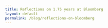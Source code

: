 ```yaml
---
title: Reflections on 1.75 years at Bloomberg
layout: default
permalink: /blog/reflections-on-bloomberg
---
```

<head>
		<meta charset="utf-8">
		<meta name="viewport" content="width=device-width, initial-scale = 1.0, maximum-scale=1.0, user-scalable=no" />
		<meta property="og:description" content="Personal perfolio website of Steven Sawtelle">
		<meta property="og:site_name" content="Reflections on 1.75 years at Bloomberg" />
		<title>Reflections on 1.75 years at Bloomberg - Steven Sawtelle</title>
		<link rel="stylesheet" type="text/css" href="../../../css/style.css">
		<!-- Global site tag (gtag.js) - Google Analytics -->
		<script async src="https://www.googletagmanager.com/gtag/js?id=UA-137815317-1"></script>
		<script>
		  window.dataLayer = window.dataLayer || [];
		  function gtag(){dataLayer.push(arguments);}
		  gtag('js', new Date());

		  gtag('config', 'UA-137815317-1');
		</script>
</head>

<body>

<h2><i>Reflections on 1.75 years at Bloomberg</i></h2>

<p>As we are well over a year into the pandemic now and pretty much at the end, I find myself saying some form of the following sentence more and more these days: <i>“I can’t tell if it feels like that event happened forever ago, or just yesterday”.</i> It feels like this strange phenomenon where everything that has happened since early March 2020 has been in some weird time vaccuum, and my brain is really struggling to make sense of it.</p>

<p>What complicates my perception of time even further is the fact that I was really just starting my first full time job as this all went down. This means that the first summer that I wasn’t going to have a summer break in any form was also one where I was facing the realities of a global pandemic and WFH on a team I was only on for 4 months for a company I was only at for 6 months. I am left to wonder, is this odd perception of the passing of time a product of the pandemic, or just what it’s like to have the regimented semester/summer/semester structure taken away from you. I imagine the answer is likely some combo of the two.</p>

<p>Anyway, all of this is to say that I am feeling reflective on the last year in large part because I have decided to leave my role at Bloomberg to join Square. My first day at Bloomberg was July 15, 2019. My last day was April 16, 2021. I’m calling that 1.75 years. I wanted to take this time to write up some thoughts on my experience there, and the lessons I’ll be taking forward with me.</p>

<p>I’d be remiss if I didn’t start this by stating how grateful I was for my time at Bloomberg, so I want to start this reflection with what I think Bloomberg does/did well. I had frustrations, which I’ll get to in a minute, but I was gainfully employed for the entirety of a global pandemic, and never feared for my job safety once. Even for software engineers, a privileged group of people, that is an exceptional level of privilege. So let me first express my gratitude, and list what I remember fondly:</p>

<ul>
<li><p>One of the reasons I took the Bloomberg offer coming out of college was the <b>training program</b>, and it was a wonderful experience. I learned a lot and made good friends in the city that I hope will continue to be good friends. Additionally, I felt like the program seriously helped the rocky transition into the full time world of work. The transition of student to full-time worker is rough, and a formal training program to meet new people and allow for some time to onboard like Bloomberg has is <b><i>HUGE</i></b> for making this easier. I can’t understate how valuable I found those 2 months and how much I encourage every company to have something similar for their new grads.</p></li>

<li><p>I got to work on <b>philanthropy engineering</b> as my full time job for over a year, which I still have to pinch myself sometimes to think about how lucky that was for me. I graduated college wondering how I could possibly find an intersection of my interests, and this team was a really good answer for that. It also helped me realize that philanthropy was not the answer for everything, and that non-profits should seriously consider if what they’re doing serves as a valuable replacement for the public sector, or if the money would be better spent pressuring the public sector to take on the work directly.</p></li>

<li><p>We were given a stipend to help make the <b>transition to WFH</b> easier, and there were initially attempts to make virtual team building stronger in the form of virtual happy hours and such. The transition was rough, but in the beginning it did feel like we were supported.</p></li>

<li><p>In a world where people I know constantly complain about the intelligence and work ethic of their colleagues, <b>I never worked with anyone that I thought was lazy or dumb.</b> In fact, I worked with many who awed me with their intelligence, and whose work ethic put me to shame. Specifically, I met many engineers that didn’t have a 4 year degree in Computer Science, and without fail they were the most hardworking and empathetic people I worked with. I have tons of respect for them for restarting their careers and Bloomberg for giving them a chance.</p>

<p>I would also say that one thing I appreciate about “Bloomberg intelligence” compared to my experience as an intern with “Google intelligence” is the humility. Bloomberg did not feel like a cutthroat rat race in the same way that Google sometimes did, and it was refreshing that it felt recognized that a part of being a great engineer is your ability to neatly explain your ideas to others.</p></li>

<li><p>The <b>intern puzzle hunt</b> is truly one of the greatest ideas I’ve ever seen at a company, and I loved participating in it. For those who don’t know, every summer the engineering interns of Bloomberg get to gather for an all-night puzzle solving session, and Bloomberg employees volunteer to make all the puzzles. I was able to be involved with two years of the puzzle hunt and it was some of the most fun work I got to do. I’d still like to do some more thorough write-ups some day on the design of the puzzles I created for the hunt. Unusual perks like this made me so happy, and will be something that I look for in all my future roles.</p></li>
</ul>

<p>I’m sure I’m missing many things, but the point is I largely loved my time at Bloomberg. But as I said I am leaving, and I do have some complaints:</p>

<ul>
<li><p>First, the reason I am leaving is largely because of the <b>refusal to acknowledge the future of WFH</b> at the company. I found myself with a new home in Phoenix in January, wondering what the future held for me. Any attempt at finding out more was met at all levels of management with “none of us know”, and the sense that Mike Bloomberg would one day just decide we needed to be back and we would all be left scrambling to find accommodations to come back to NYC. I can’t even begin to describe how tedious and annoying it is to try and make life plans around the whims of an 80-something year old man who you’ve never even met. The communication from senior management was really weak throughout all of Covid, and they really need to bring in some younger, more modern voices to that decision making process.</p></li>

<li><p>As I said, I think the <b>Covid response overall</b> started strong, with an early WFH mandate and the stipend, but it really fizzled in efficacy quickly. Other than the stipend, I struggle to point to concrete things done to help employees. For me, I get a lot of value out of in person interactions and things like coffee chats. The pandemic yanked those away, and virtual happy hours (which happened intermittently at most as time went on) can’t hold a candle. Especially given that most members of the teams I was on had their own families, I found it really hard to feel connected to the team and company at all. Furthermore, the stereotype that engineers are introverted meant that the default was to log in, do your work, and log out. I was trapped in my Queens apartment with this, and felt my sanity slipping by the day. It was only returning to my family in Phoenix to work from there that I was able to find something remotely sustainable.</p></li>

<li><p>I started the pandemic with philanthropy engineering, but after ~7 months felt like <b>I lost the connection</b> and needed a new challenge. As a result I switched to the consumer mobile team, but this ended up being even worse in the social-connection-factor, as that team had just as little virtual connection, and with them I didn’t have the pre-pandemic socializing to fall back on. By the end, it felt like my only choice was to leave the company for a new team and culture entirely.</p></li>

<li><p>Outside of covid, I think Bloomberg faces tough challenges in terms of <b>software developer satisfaction</b> given that both the terminal and company are so old by technology standards. Developing for the Bloomberg terminal got better while I was there through the migration away from RDE(a custom Bloomberg technology) and into things like VS Code integration, but the fact remains that it just feels clunky to use the terminal. This is super annoying, because the accepted knowledge is that finance professionals actually -like- the clunkiness as it makes them feel better at their jobs, so as a developer you purposely neuter your product to appease some Wall Street execs who learned the tech back in the 90s and don't want to learn anything new. In my mind this is a terrible foundation to rest most of your business on, and it’s made even worse when you force internal employees to use those same platforms to do their own work as well. Even the use of BUnits as compared to things like YubiKeys is bothersome, and for me this sense of only ever using tech built by Bloomberg got tiresome. Can I please stop using MSG<GO> for my email and just use something like gmail or outlook? Why not Google Calendar instead of APPT<GO>? My brain is full of 4-letter terminal functions that have no reason existing in the 21st century. I think the trend is slightly positive here, with highlights being the company-wide migration to Python/Linux and investigations into React and WebAssembly in the terminal, but not nearly fast enough for how the rest of technology companies are moving.</p></li>

<li><p>Finally, it felt to me that there was a bit of an <b>identity crisis between the younger and older generations of employees</b> at the company. Bloomberg is rather unique in that few tech companies are old enough to have 30+ year tenured employees working there who have immense institutional knowledge to fall back on. However, many of the under-35 cohort seems to resent the older developers for not wanting to pick up every instance of the newest tech, where the older group seems to resent the constant change and just wants to stay with what has worked for the company so far. Both have valid reasons. The problem here, in my mind, is the disconnect between the two. It’s made worse because of a real lack of leadership in the company. While Mike is the official head, he seems to have nothing to do with the day to day and instead the management committee hands out all important decisions. It’s not an exaggeration to say that I received more “Mike for President 2020” buttons than I did meaningful communications from him about the direction of the company. This leads to the feeling that you’re working for a faceless, nameless conglomerate that doesn’t care about you or your growth, and will exist exactly the same whether or not you help out.</p></li>

</ul>

<p>I’ll wrap this up by again saying that more than anything, I feel grateful for such an amazing first job out of college. I sometimes think back to Steven in July of 2019 as he is about to start this new chapter. Fresh out of a break-up, coming off of a goodbye-to-freedom backpacking trip around Iceland, scared of his first real move away from his hometown ever, and full of imposter syndrome that there is no way he is qualified for this new job, I’d love to go back and tell him that everything is going to be better than he can even imagine. <i>Bloomberg is great, NYC is great, and, most importantly, you are great.</i></p>

</body>
